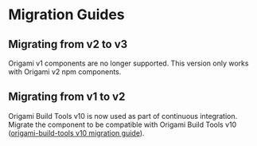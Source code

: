 # Migration Guides


## Migrating from v2 to v3

Origami v1 components are no longer supported. This version only works with Origami v2 npm components.

## Migrating from v1 to v2

Origami Build Tools v10 is now used as part of continuous integration. Migrate the component to be compatible with Origami Build Tools v10 ([origami-build-tools v10 migration guide](https://registry.origami.ft.com/components/origami-build-tools@10.0.1/readme?brand=master#migration-guides)).
